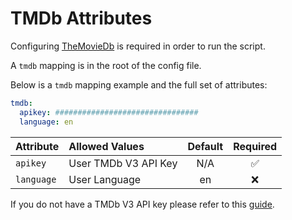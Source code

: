 # TMDb Attributes

Configuring [TheMovieDb](https://www.themoviedb.org/) is required in order to run the script. 

A `tmdb` mapping is in the root of the config file.

Below is a `tmdb` mapping example and the full set of attributes:
```yaml
tmdb:
  apikey: ################################
  language: en
```

| Attribute  | Allowed Values       | Default | Required |
|:-----------|:---------------------|:-------:|:--------:|
| `apikey`   | User TMDb V3 API Key |   N/A   | &#9989;  |
| `language` | User Language        |   en    | &#10060; |

If you do not have a TMDb V3 API key please refer to this [guide](https://developers.themoviedb.org/3/getting-started/introduction).
